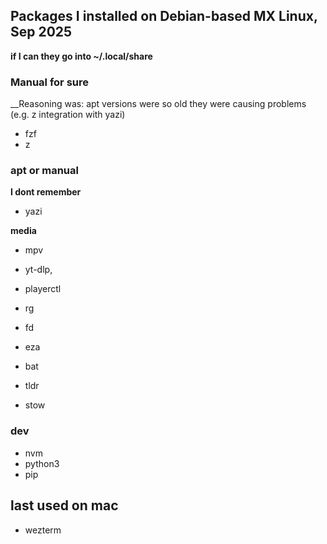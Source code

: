 ## Packages I installed on Debian-based MX Linux, Sep 2025
__if I can they go into ~/.local/share__

### Manual for sure

__Reasoning was: apt versions were so old they were causing problems (e.g. z integration with yazi)

- fzf
- z

### apt or manual
__I dont remember__

- yazi
 
**media**
- mpv
- yt-dlp,  
- playerctl
 
- rg
- fd
 
- eza
- bat
- tldr

- stow

### dev

- nvm
- python3
- pip

## last used on mac

- wezterm
